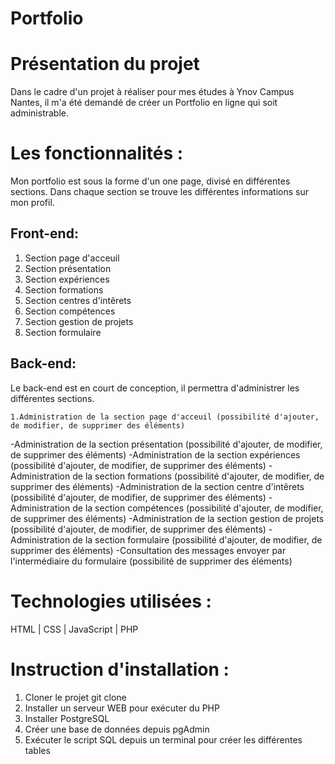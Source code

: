 # Portfolio

# Présentation du projet

Dans le cadre d'un projet à réaliser pour mes études à Ynov Campus Nantes, il m'a été demandé de créer un Portfolio en ligne qui soit administrable.

# Les fonctionnalités : 

Mon portfolio est sous la forme d'un one page, divisé en différentes sections. Dans chaque section se trouve les différentes informations sur mon profil.

Front-end:
-

   1. Section page d'acceuil
   2. Section présentation
   3. Section expériences
   4. Section formations
   5. Section centres d'intêrets
   6. Section compétences
   7. Section gestion de projets
   8. Section formulaire
  
  Back-end:
  -
  
  Le back-end est en court de conception, il permettra d'administrer les différentes sections.
  
    1.Administration de la section page d'acceuil (possibilité d'ajouter, de modifier, de supprimer des éléments)
  -Administration de la section présentation (possibilité d'ajouter, de modifier, de supprimer des éléments)
  -Administration de la section expériences (possibilité d'ajouter, de modifier, de supprimer des éléments)
  -Administration de la section formations (possibilité d'ajouter, de modifier, de supprimer des éléments)
  -Administration de la section centre d'intêrets (possibilité d'ajouter, de modifier, de supprimer des éléments)
  -Administration de la section compétences (possibilité d'ajouter, de modifier, de supprimer des éléments)
  -Administration de la section gestion de projets (possibilité d'ajouter, de modifier, de supprimer des éléments)
  -Administration de la section formulaire (possibilité d'ajouter, de modifier, de supprimer des éléments)
  -Consultation des messages envoyer par l'intermédiaire du formulaire (possibilité de supprimer des éléments)
  
  # Technologies utilisées :
  
  HTML | CSS | JavaScript | PHP
  
  # Instruction d'installation : 
  
  1. Cloner le projet git clone 
  2. Installer un serveur WEB pour exécuter du PHP
  3. Installer PostgreSQL
  4. Créer une base de données depuis pgAdmin
  5. Exécuter le script SQL depuis un terminal pour créer les différentes tables
  
  
  
